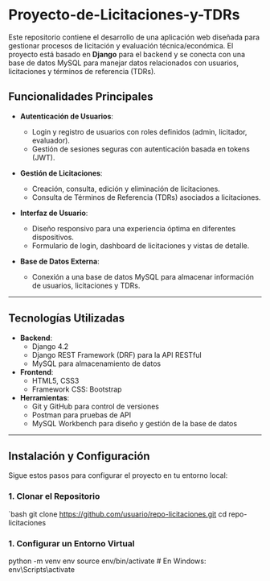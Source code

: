 # Proyecto-de-Licitaciones-y-TDRs
Este repositorio contiene el desarrollo de una aplicación web diseñada para gestionar procesos de licitación y evaluación técnica/económica. El proyecto está basado en **Django** para el backend y se conecta con una base de datos MySQL para manejar datos relacionados con usuarios, licitaciones y términos de referencia (TDRs). 

## Funcionalidades Principales

- **Autenticación de Usuarios**:
  - Login y registro de usuarios con roles definidos (admin, licitador, evaluador).
  - Gestión de sesiones seguras con autenticación basada en tokens (JWT).
  
- **Gestión de Licitaciones**:
  - Creación, consulta, edición y eliminación de licitaciones.
  - Consulta de Términos de Referencia (TDRs) asociados a licitaciones.

- **Interfaz de Usuario**:
  - Diseño responsivo para una experiencia óptima en diferentes dispositivos.
  - Formulario de login, dashboard de licitaciones y vistas de detalle.

- **Base de Datos Externa**:
  - Conexión a una base de datos MySQL para almacenar información de usuarios, licitaciones y TDRs.

---

## Tecnologías Utilizadas

- **Backend**:
  - Django 4.2
  - Django REST Framework (DRF) para la API RESTful
  - MySQL para almacenamiento de datos
- **Frontend**:
  - HTML5, CSS3
  - Framework CSS: Bootstrap
- **Herramientas**:
  - Git y GitHub para control de versiones
  - Postman para pruebas de API
  - MySQL Workbench para diseño y gestión de la base de datos

---

## Instalación y Configuración

Sigue estos pasos para configurar el proyecto en tu entorno local:

### 1. Clonar el Repositorio
`bash
git clone https://github.com/usuario/repo-licitaciones.git
cd repo-licitaciones

###  1. Configurar un Entorno Virtual
python -m venv env
source env/bin/activate  # En Windows: env\Scripts\activate
